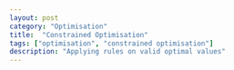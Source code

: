 ```yaml
---
layout: post
category: "Optimisation"
title:  "Constrained Optimisation"
tags: ["optimisation", "constrained optimisation"]
description: "Applying rules on valid optimal values"
---
```

